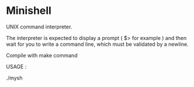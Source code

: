 # Minishell
UNIX command interpreter.

The interpreter is expected to display a prompt ( $> for example ) and then wait for you to write a command
line, which must be validated by a newline.

Compile with make command

USAGE :

./mysh
